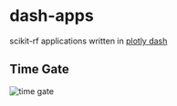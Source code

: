 # dash-apps
scikit-rf applications written in [plotly dash](https://plotly.com/dash/)

## Time Gate 

![time gate](https://raw.githubusercontent.com/scikit-rf/dash-apps/main/time_gate/time_gate.png)
